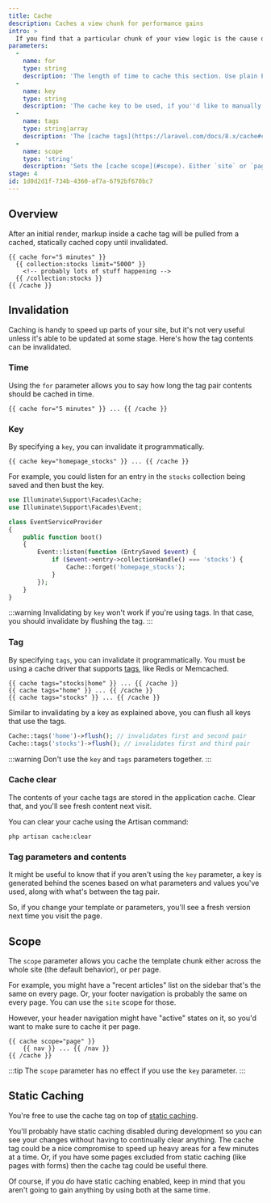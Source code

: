 ```yaml
---
title: Cache
description: Caches a view chunk for performance gains
intro: >
  If you find that a particular chunk of your view logic is the cause of a performance hit — perhaps you're fetching and filtering huge amount of content, or pulling data from an API, caching that portion of your template can remove alleviate any slowdown.
parameters:
  -
    name: for
    type: string
    description: 'The length of time to cache this section. Use plain English to specify the length, eg. `2 hours`, `5 minutes`, etc.'
  -
    name: key
    type: string
    description: 'The cache key to be used, if you''d like to manually invalidate this tag pair programmatically.'
  -
    name: tags
    type: string|array
    description: 'The [cache tags](https://laravel.com/docs/8.x/cache#cache-tags) this section will be using, if you''d like to invalidate this pair programmatically. If you use this, do not also use `key`.'
  -
    name: scope
    type: 'string'
    description: 'Sets the [cache scope](#scope). Either `site` or `page`. Has no effect when using the `key` parameter.'
stage: 4
id: 1d0d2d1f-734b-4360-af7a-6792bf670bc7
---
```

## Overview

After an initial render, markup inside a cache tag will be pulled from a cached, statically cached copy until invalidated.

```
{{ cache for="5 minutes" }}
  {{ collection:stocks limit="5000" }}
    <!-- probably lots of stuff happening -->
  {{ /collection:stocks }}
{{ /cache }}
```

## Invalidation

Caching is handy to speed up parts of your site, but it's not very useful unless it's able to be updated at some stage. Here's how
the tag contents can be invalidated.

### Time

Using the `for` parameter allows you to say how long the tag pair contents should be cached in time.

```
{{ cache for="5 minutes" }} ... {{ /cache }}
```

### Key

By specifying a `key`, you can invalidate it programmatically.

```
{{ cache key="homepage_stocks" }} ... {{ /cache }}
```

For example, you could listen for an entry in the `stocks` collection being saved and then bust the key.

``` php
use Illuminate\Support\Facades\Cache;
use Illuminate\Support\Facades\Event;

class EventServiceProvider
{
    public function boot()
    {
        Event::listen(function (EntrySaved $event) {
            if ($event->entry->collectionHandle() === 'stocks') {
                Cache::forget('homepage_stocks');
            }
        });
    }
}
```

:::warning
Invalidating by `key` won't work if you're using tags. In that case, you should invalidate by flushing the tag.
:::

### Tag

By specifying `tags`, you can invalidate it programmatically. You must be using a cache driver that supports [tags](https://laravel.com/docs/8.x/cache#cache-tags), like Redis or Memcached.

```
{{ cache tags="stocks|home" }} ... {{ /cache }}
{{ cache tags="home" }} ... {{ /cache }}
{{ cache tags="stocks" }} ... {{ /cache }}
```

Similar to invalidating by a key as explained above, you can flush all keys that use the tags.

```php
Cache::tags('home')->flush(); // invalidates first and second pair
Cache::tags('stocks')->flush(); // invalidates first and third pair
```

:::warning
Don't use the `key` and `tags` parameters together.
:::

### Cache clear

The contents of your cache tags are stored in the application cache. Clear that, and you'll see fresh content next visit.

You can clear your cache using the Artisan command:

``` shell
php artisan cache:clear
```

### Tag parameters and contents

It might be useful to know that if you aren't using the `key` parameter, a key is generated behind the scenes based on what
parameters and values you've used, along with what's between the tag pair.

So, if you change your template or parameters, you'll see a fresh version next time you visit the page.


## Scope

The `scope` parameter allows you cache the template chunk either across the whole site (the default behavior), or per page.

For example, you might have a "recent articles" list on the sidebar that's the same on every page. Or, your footer navigation is
probably the same on every page. You can use the `site` scope for those.

However, your header navigation might have "active" states on it, so you'd want to make sure to cache it per page.

```
{{ cache scope="page" }}
    {{ nav }} ... {{ /nav }}
{{ /cache }}
```


:::tip
The `scope` parameter has no effect if you use the `key` parameter.
:::


## Static Caching

You're free to use the cache tag on top of [static caching](/static-caching).

You'll probably have static caching disabled during development so you can see your changes without having to continually clear anything.
The cache tag could be a nice compromise to speed up heavy areas for a few minutes at a time. Or, if you have some pages excluded
from static caching (like pages with forms) then the cache tag could be useful there.

Of course, if you *do* have static caching enabled, keep in mind that you aren't going to gain anything by using both at the same time.
